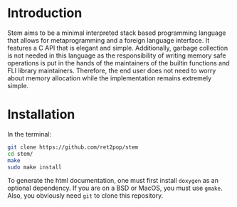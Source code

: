 # Introduction
Stem aims to be a minimal interpreted stack based programming language
that allows for metaprogramming and a foreign language interface. It features
a C API that is elegant and simple. Additionally, garbage collection is
not needed in this language as the responsibility of writing memory safe
operations is put in the hands of the maintainers of the builtin functions
and FLI library maintainers. Therefore, the end user does not need to worry
about memory allocation while the implementation remains extremely simple.

# Installation
In the terminal:
``` sh
git clone https://github.com/ret2pop/stem
cd stem/
make
sudo make install
```
To generate the html documentation, one must first install `doxygen` as an optional dependency.
If you are on a BSD or MacOS, you must use `gmake`. Also, you obviously need `git` to clone this
repository.
